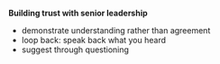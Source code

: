 **Building trust with senior leadership**
- demonstrate understanding rather than agreement
- loop back: speak back what you heard
- suggest through questioning
